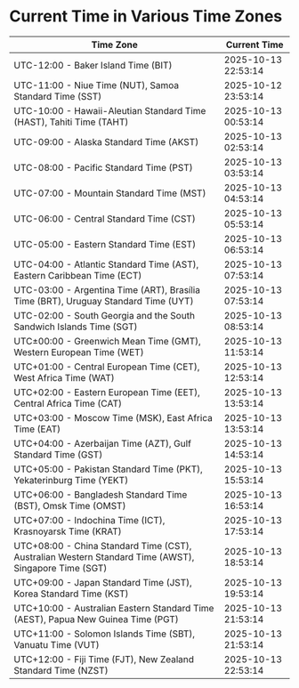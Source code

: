 # Current Time in Various Time Zones

| Time Zone | Current Time |
|-----------|--------------|
| UTC-12:00 - Baker Island Time (BIT) | 2025-10-13 22:53:14 |
| UTC-11:00 - Niue Time (NUT), Samoa Standard Time (SST) | 2025-10-12 23:53:14 |
| UTC-10:00 - Hawaii-Aleutian Standard Time (HAST), Tahiti Time (TAHT) | 2025-10-13 00:53:14 |
| UTC-09:00 - Alaska Standard Time (AKST) | 2025-10-13 02:53:14 |
| UTC-08:00 - Pacific Standard Time (PST) | 2025-10-13 03:53:14 |
| UTC-07:00 - Mountain Standard Time (MST) | 2025-10-13 04:53:14 |
| UTC-06:00 - Central Standard Time (CST) | 2025-10-13 05:53:14 |
| UTC-05:00 - Eastern Standard Time (EST) | 2025-10-13 06:53:14 |
| UTC-04:00 - Atlantic Standard Time (AST), Eastern Caribbean Time (ECT) | 2025-10-13 07:53:14 |
| UTC-03:00 - Argentina Time (ART), Brasília Time (BRT), Uruguay Standard Time (UYT) | 2025-10-13 07:53:14 |
| UTC-02:00 - South Georgia and the South Sandwich Islands Time (SGT) | 2025-10-13 08:53:14 |
| UTC±00:00 - Greenwich Mean Time (GMT), Western European Time (WET) | 2025-10-13 11:53:14 |
| UTC+01:00 - Central European Time (CET), West Africa Time (WAT) | 2025-10-13 12:53:14 |
| UTC+02:00 - Eastern European Time (EET), Central Africa Time (CAT) | 2025-10-13 13:53:14 |
| UTC+03:00 - Moscow Time (MSK), East Africa Time (EAT) | 2025-10-13 13:53:14 |
| UTC+04:00 - Azerbaijan Time (AZT), Gulf Standard Time (GST) | 2025-10-13 14:53:14 |
| UTC+05:00 - Pakistan Standard Time (PKT), Yekaterinburg Time (YEKT) | 2025-10-13 15:53:14 |
| UTC+06:00 - Bangladesh Standard Time (BST), Omsk Time (OMST) | 2025-10-13 16:53:14 |
| UTC+07:00 - Indochina Time (ICT), Krasnoyarsk Time (KRAT) | 2025-10-13 17:53:14 |
| UTC+08:00 - China Standard Time (CST), Australian Western Standard Time (AWST), Singapore Time (SGT) | 2025-10-13 18:53:14 |
| UTC+09:00 - Japan Standard Time (JST), Korea Standard Time (KST) | 2025-10-13 19:53:14 |
| UTC+10:00 - Australian Eastern Standard Time (AEST), Papua New Guinea Time (PGT) | 2025-10-13 21:53:14 |
| UTC+11:00 - Solomon Islands Time (SBT), Vanuatu Time (VUT) | 2025-10-13 21:53:14 |
| UTC+12:00 - Fiji Time (FJT), New Zealand Standard Time (NZST) | 2025-10-13 22:53:14 |
